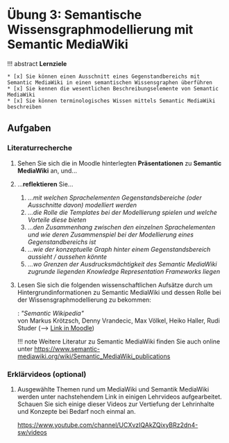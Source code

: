 # Übung 3: Semantische Wissensgraphmodellierung mit Semantic MediaWiki

!!! abstract
    **Lernziele**

    * [x] Sie können einen Ausschnitt eines Gegenstandbereichs mit Semantic MediaWiki in einen semantischen Wissensgraphen überführen
    * [x] Sie kennen die wesentlichen Beschreibungselemente von Semantic MediaWiki
    * [x] Sie können terminologisches Wissen mittels Semantic MediaWiki beschreiben


## Aufgaben

### Literaturrecherche 

1. Sehen Sie sich die in Moodle hinterlegten **Präsentationen** zu **Semantic MediaWiki** an, und...
2. ...**reflektieren** Sie...

    1. _...mit welchen Sprachelementen Gegenstandsbereiche (oder Ausschnitte davon) modelliert werden_
    2. _...die Rolle die Templates bei der Modellierung spielen und welche Vorteile diese bieten_
    3. _...den Zusammenhang zwischen den einzelnen Sprachelementen und wie deren Zusammenspiel bei der Modellierung eines Gegenstandbereichs ist_ 
    4. _...wie der konzeptuelle Graph hinter einem Gegenstandsbereich aussieht / aussehen könnte_
    5. _...wo Grenzen der Ausdrucksmächtigkeit des Semantic MediaWiki zugrunde liegenden Knowledge Representation Frameworks liegen_

3. Lesen Sie sich die folgenden wissenschaftlichen Aufsätze durch um Hintergrundinformationen zu Semantic MediaWiki und dessen Rolle bei der Wissensgraphmodellierung zu bekommen:
   
    : _"Semantic Wikipedia"_  
    von Markus Krötzsch, Denny Vrandecic, Max Völkel, Heiko Haller, Rudi Studer (--> [Link in Moodle](...)) 

 
    !!! note
        Weitere Literatur zu Semantic MediaWiki finden Sie auch online unter <https://www.semantic-mediawiki.org/wiki/Semantic_MediaWiki_publications>



### Erklärvideos (optional)

1. Ausgewählte Themen rund um MediaWiki und Semantik MediaWiki werden unter nachstehendem Link in einigen Lehrvideos aufgearbeitet. Schauen Sie sich einige dieser Videos zur Vertiefung der Lehrinhalte und Konzepte bei Bedarf noch einmal an.

    <https://www.youtube.com/channel/UCXvzIQAkZQixyBRz2dn4-sw/videos>
